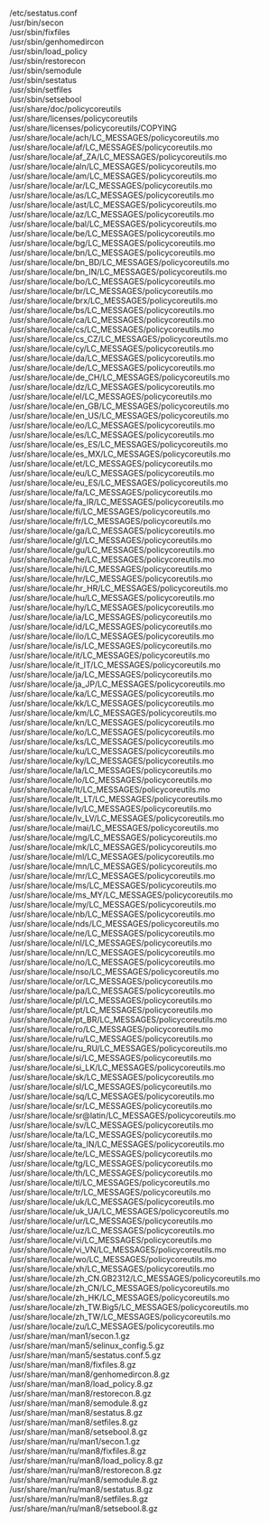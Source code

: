 /etc/sestatus.conf  
/usr/bin/secon  
/usr/sbin/fixfiles  
/usr/sbin/genhomedircon  
/usr/sbin/load\_policy  
/usr/sbin/restorecon  
/usr/sbin/semodule  
/usr/sbin/sestatus  
/usr/sbin/setfiles  
/usr/sbin/setsebool  
/usr/share/doc/policycoreutils  
/usr/share/licenses/policycoreutils  
/usr/share/licenses/policycoreutils/COPYING  
/usr/share/locale/ach/LC\_MESSAGES/policycoreutils.mo  
/usr/share/locale/af/LC\_MESSAGES/policycoreutils.mo  
/usr/share/locale/af\_ZA/LC\_MESSAGES/policycoreutils.mo  
/usr/share/locale/aln/LC\_MESSAGES/policycoreutils.mo  
/usr/share/locale/am/LC\_MESSAGES/policycoreutils.mo  
/usr/share/locale/ar/LC\_MESSAGES/policycoreutils.mo  
/usr/share/locale/as/LC\_MESSAGES/policycoreutils.mo  
/usr/share/locale/ast/LC\_MESSAGES/policycoreutils.mo  
/usr/share/locale/az/LC\_MESSAGES/policycoreutils.mo  
/usr/share/locale/bal/LC\_MESSAGES/policycoreutils.mo  
/usr/share/locale/be/LC\_MESSAGES/policycoreutils.mo  
/usr/share/locale/bg/LC\_MESSAGES/policycoreutils.mo  
/usr/share/locale/bn/LC\_MESSAGES/policycoreutils.mo  
/usr/share/locale/bn\_BD/LC\_MESSAGES/policycoreutils.mo  
/usr/share/locale/bn\_IN/LC\_MESSAGES/policycoreutils.mo  
/usr/share/locale/bo/LC\_MESSAGES/policycoreutils.mo  
/usr/share/locale/br/LC\_MESSAGES/policycoreutils.mo  
/usr/share/locale/brx/LC\_MESSAGES/policycoreutils.mo  
/usr/share/locale/bs/LC\_MESSAGES/policycoreutils.mo  
/usr/share/locale/ca/LC\_MESSAGES/policycoreutils.mo  
/usr/share/locale/cs/LC\_MESSAGES/policycoreutils.mo  
/usr/share/locale/cs\_CZ/LC\_MESSAGES/policycoreutils.mo  
/usr/share/locale/cy/LC\_MESSAGES/policycoreutils.mo  
/usr/share/locale/da/LC\_MESSAGES/policycoreutils.mo  
/usr/share/locale/de/LC\_MESSAGES/policycoreutils.mo  
/usr/share/locale/de\_CH/LC\_MESSAGES/policycoreutils.mo  
/usr/share/locale/dz/LC\_MESSAGES/policycoreutils.mo  
/usr/share/locale/el/LC\_MESSAGES/policycoreutils.mo  
/usr/share/locale/en\_GB/LC\_MESSAGES/policycoreutils.mo  
/usr/share/locale/en\_US/LC\_MESSAGES/policycoreutils.mo  
/usr/share/locale/eo/LC\_MESSAGES/policycoreutils.mo  
/usr/share/locale/es/LC\_MESSAGES/policycoreutils.mo  
/usr/share/locale/es\_ES/LC\_MESSAGES/policycoreutils.mo  
/usr/share/locale/es\_MX/LC\_MESSAGES/policycoreutils.mo  
/usr/share/locale/et/LC\_MESSAGES/policycoreutils.mo  
/usr/share/locale/eu/LC\_MESSAGES/policycoreutils.mo  
/usr/share/locale/eu\_ES/LC\_MESSAGES/policycoreutils.mo  
/usr/share/locale/fa/LC\_MESSAGES/policycoreutils.mo  
/usr/share/locale/fa\_IR/LC\_MESSAGES/policycoreutils.mo  
/usr/share/locale/fi/LC\_MESSAGES/policycoreutils.mo  
/usr/share/locale/fr/LC\_MESSAGES/policycoreutils.mo  
/usr/share/locale/ga/LC\_MESSAGES/policycoreutils.mo  
/usr/share/locale/gl/LC\_MESSAGES/policycoreutils.mo  
/usr/share/locale/gu/LC\_MESSAGES/policycoreutils.mo  
/usr/share/locale/he/LC\_MESSAGES/policycoreutils.mo  
/usr/share/locale/hi/LC\_MESSAGES/policycoreutils.mo  
/usr/share/locale/hr/LC\_MESSAGES/policycoreutils.mo  
/usr/share/locale/hr\_HR/LC\_MESSAGES/policycoreutils.mo  
/usr/share/locale/hu/LC\_MESSAGES/policycoreutils.mo  
/usr/share/locale/hy/LC\_MESSAGES/policycoreutils.mo  
/usr/share/locale/ia/LC\_MESSAGES/policycoreutils.mo  
/usr/share/locale/id/LC\_MESSAGES/policycoreutils.mo  
/usr/share/locale/ilo/LC\_MESSAGES/policycoreutils.mo  
/usr/share/locale/is/LC\_MESSAGES/policycoreutils.mo  
/usr/share/locale/it/LC\_MESSAGES/policycoreutils.mo  
/usr/share/locale/it\_IT/LC\_MESSAGES/policycoreutils.mo  
/usr/share/locale/ja/LC\_MESSAGES/policycoreutils.mo  
/usr/share/locale/ja\_JP/LC\_MESSAGES/policycoreutils.mo  
/usr/share/locale/ka/LC\_MESSAGES/policycoreutils.mo  
/usr/share/locale/kk/LC\_MESSAGES/policycoreutils.mo  
/usr/share/locale/km/LC\_MESSAGES/policycoreutils.mo  
/usr/share/locale/kn/LC\_MESSAGES/policycoreutils.mo  
/usr/share/locale/ko/LC\_MESSAGES/policycoreutils.mo  
/usr/share/locale/ks/LC\_MESSAGES/policycoreutils.mo  
/usr/share/locale/ku/LC\_MESSAGES/policycoreutils.mo  
/usr/share/locale/ky/LC\_MESSAGES/policycoreutils.mo  
/usr/share/locale/la/LC\_MESSAGES/policycoreutils.mo  
/usr/share/locale/lo/LC\_MESSAGES/policycoreutils.mo  
/usr/share/locale/lt/LC\_MESSAGES/policycoreutils.mo  
/usr/share/locale/lt\_LT/LC\_MESSAGES/policycoreutils.mo  
/usr/share/locale/lv/LC\_MESSAGES/policycoreutils.mo  
/usr/share/locale/lv\_LV/LC\_MESSAGES/policycoreutils.mo  
/usr/share/locale/mai/LC\_MESSAGES/policycoreutils.mo  
/usr/share/locale/mg/LC\_MESSAGES/policycoreutils.mo  
/usr/share/locale/mk/LC\_MESSAGES/policycoreutils.mo  
/usr/share/locale/ml/LC\_MESSAGES/policycoreutils.mo  
/usr/share/locale/mn/LC\_MESSAGES/policycoreutils.mo  
/usr/share/locale/mr/LC\_MESSAGES/policycoreutils.mo  
/usr/share/locale/ms/LC\_MESSAGES/policycoreutils.mo  
/usr/share/locale/ms\_MY/LC\_MESSAGES/policycoreutils.mo  
/usr/share/locale/my/LC\_MESSAGES/policycoreutils.mo  
/usr/share/locale/nb/LC\_MESSAGES/policycoreutils.mo  
/usr/share/locale/nds/LC\_MESSAGES/policycoreutils.mo  
/usr/share/locale/ne/LC\_MESSAGES/policycoreutils.mo  
/usr/share/locale/nl/LC\_MESSAGES/policycoreutils.mo  
/usr/share/locale/nn/LC\_MESSAGES/policycoreutils.mo  
/usr/share/locale/no/LC\_MESSAGES/policycoreutils.mo  
/usr/share/locale/nso/LC\_MESSAGES/policycoreutils.mo  
/usr/share/locale/or/LC\_MESSAGES/policycoreutils.mo  
/usr/share/locale/pa/LC\_MESSAGES/policycoreutils.mo  
/usr/share/locale/pl/LC\_MESSAGES/policycoreutils.mo  
/usr/share/locale/pt/LC\_MESSAGES/policycoreutils.mo  
/usr/share/locale/pt\_BR/LC\_MESSAGES/policycoreutils.mo  
/usr/share/locale/ro/LC\_MESSAGES/policycoreutils.mo  
/usr/share/locale/ru/LC\_MESSAGES/policycoreutils.mo  
/usr/share/locale/ru\_RU/LC\_MESSAGES/policycoreutils.mo  
/usr/share/locale/si/LC\_MESSAGES/policycoreutils.mo  
/usr/share/locale/si\_LK/LC\_MESSAGES/policycoreutils.mo  
/usr/share/locale/sk/LC\_MESSAGES/policycoreutils.mo  
/usr/share/locale/sl/LC\_MESSAGES/policycoreutils.mo  
/usr/share/locale/sq/LC\_MESSAGES/policycoreutils.mo  
/usr/share/locale/sr/LC\_MESSAGES/policycoreutils.mo  
/usr/share/locale/sr@latin/LC\_MESSAGES/policycoreutils.mo  
/usr/share/locale/sv/LC\_MESSAGES/policycoreutils.mo  
/usr/share/locale/ta/LC\_MESSAGES/policycoreutils.mo  
/usr/share/locale/ta\_IN/LC\_MESSAGES/policycoreutils.mo  
/usr/share/locale/te/LC\_MESSAGES/policycoreutils.mo  
/usr/share/locale/tg/LC\_MESSAGES/policycoreutils.mo  
/usr/share/locale/th/LC\_MESSAGES/policycoreutils.mo  
/usr/share/locale/tl/LC\_MESSAGES/policycoreutils.mo  
/usr/share/locale/tr/LC\_MESSAGES/policycoreutils.mo  
/usr/share/locale/uk/LC\_MESSAGES/policycoreutils.mo  
/usr/share/locale/uk\_UA/LC\_MESSAGES/policycoreutils.mo  
/usr/share/locale/ur/LC\_MESSAGES/policycoreutils.mo  
/usr/share/locale/uz/LC\_MESSAGES/policycoreutils.mo  
/usr/share/locale/vi/LC\_MESSAGES/policycoreutils.mo  
/usr/share/locale/vi\_VN/LC\_MESSAGES/policycoreutils.mo  
/usr/share/locale/wo/LC\_MESSAGES/policycoreutils.mo  
/usr/share/locale/xh/LC\_MESSAGES/policycoreutils.mo  
/usr/share/locale/zh\_CN.GB2312/LC\_MESSAGES/policycoreutils.mo  
/usr/share/locale/zh\_CN/LC\_MESSAGES/policycoreutils.mo  
/usr/share/locale/zh\_HK/LC\_MESSAGES/policycoreutils.mo  
/usr/share/locale/zh\_TW.Big5/LC\_MESSAGES/policycoreutils.mo  
/usr/share/locale/zh\_TW/LC\_MESSAGES/policycoreutils.mo  
/usr/share/locale/zu/LC\_MESSAGES/policycoreutils.mo  
/usr/share/man/man1/secon.1.gz  
/usr/share/man/man5/selinux\_config.5.gz  
/usr/share/man/man5/sestatus.conf.5.gz  
/usr/share/man/man8/fixfiles.8.gz  
/usr/share/man/man8/genhomedircon.8.gz  
/usr/share/man/man8/load\_policy.8.gz  
/usr/share/man/man8/restorecon.8.gz  
/usr/share/man/man8/semodule.8.gz  
/usr/share/man/man8/sestatus.8.gz  
/usr/share/man/man8/setfiles.8.gz  
/usr/share/man/man8/setsebool.8.gz  
/usr/share/man/ru/man1/secon.1.gz  
/usr/share/man/ru/man8/fixfiles.8.gz  
/usr/share/man/ru/man8/load\_policy.8.gz  
/usr/share/man/ru/man8/restorecon.8.gz  
/usr/share/man/ru/man8/semodule.8.gz  
/usr/share/man/ru/man8/sestatus.8.gz  
/usr/share/man/ru/man8/setfiles.8.gz  
/usr/share/man/ru/man8/setsebool.8.gz  
